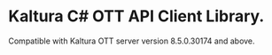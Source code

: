 # Kaltura C# OTT API Client Library.
Compatible with Kaltura OTT server version 8.5.0.30174 and above.
